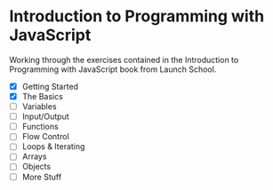 # Introduction to Programming with JavaScript

Working through the exercises contained in the Introduction to Programming with
JavaScript book from Launch School.

- [x] Getting Started
- [x] The Basics
- [ ] Variables
- [ ] Input/Output
- [ ] Functions
- [ ] Flow Control
- [ ] Loops & Iterating
- [ ] Arrays
- [ ] Objects
- [ ] More Stuff
